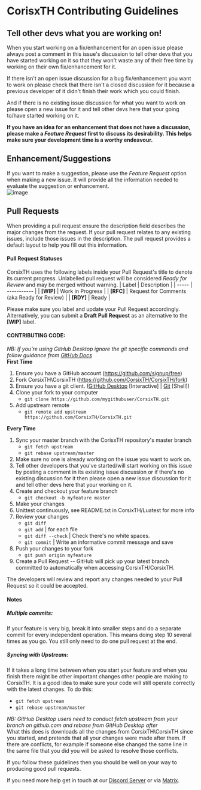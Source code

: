 # CorisxTH Contributing Guidelines #

## Tell other devs what you are working on! ##

When you start working on a fix/enhancement for an open issue please always
post a comment in this issue's discussion to tell other devs that you have
started working on it so that they won't waste any of their free time by
working on their own fix/enhancement for it.

If there isn't an open issue discussion for a bug fix/enhancement you want
to work on please check that there isn't a closed discussion for it because
a previous developer of it didn't finish their work which you could finish.

And if there is no existing issue discussion for what you want to work on
please open a new issue for it and tell other devs here that your going to/have started working on it.

**If you have an idea for an enhancement that does not have a discussion, please make a *Feature Request* first to discuss its desirability.  This helps make sure your development time is a worthy endeavour.**

## Enhancement/Suggestions ##

If you want to make a suggestion, please use the *Feature Request* option when making a new issue. It will provide all the information needed to evaluate the suggestion or enhancement.\
![image](https://user-images.githubusercontent.com/20030128/123638352-fc609400-d816-11eb-88ad-11030e041fc4.png)


## Pull Requests ##

When providing a pull request ensure the description field describes the major
changes from the request. If your pull request relates to any existing
issues, include those issues in the description. The pull request provides a default layout to help you fill out this information.

#### Pull Request Statuses ####

CorsixTH uses the following labels inside your Pull Request's title to denote its current progress. Unlabelled pull request will be considered *Ready for Review* and may be merged without warning.
| Label | Description |
| ----- | ----------- |
| **[WIP]** | Work in Progress |
| **[RFC]** | Request for Comments (aka Ready for Review) |
| **[RDY]** | Ready |

Please make sure you label and update your Pull Request accordingly. Alternatively, you can submit a **Draft Pull Request** as an alternative to the **[WIP]** label.


#### CONTRIBUTING CODE: ####

*NB: If you're using GitHub Desktop ignore the git specific commands and follow guidance from [GitHub Docs](https://docs.github.com/en/desktop/installing-and-configuring-github-desktop/overview/getting-started-with-github-desktop)*\
**First Time**
1. Ensure you have a GitHub account (https://github.com/signup/free)
2. Fork CorsixTH\CorsixTH (https://github.com/CorsixTH/CorsixTH/fork)
3. Ensure you have a git client.  ([GitHub Desktop](http://desktop.github.com) [Interactive] | [Git](https://git-scm.com/downloads) [Shell])
4. Clone your fork to your computer
	- ``git clone https://github.com/mygithubuser/CorsixTH.git``
5. Add upstream remote
	- ``git remote add upstream https://github.com/CorsixTH/CorsixTH.git``

**Every Time**
1. Sync your master branch with the CorisxTH repository's master branch
	- ``git fetch upstream``
	- ``git rebase upstream/master``
2. Make sure no one is already working on the issue you want to work on.
3. Tell other developers that you've started/will start working on this issue
by posting a comment in its existing issue discussion or if there's no existing
discussion for it then please open a new issue discussion for it and tell other
devs here that your working on it.
4. Create and checkout your feature branch
	- ``git checkout -b myfeature master``
5. Make your changes
6. Unittest continuously, see README.txt in CorsixTH/Luatest for more info
7. Review your changes
	- ``git diff``
	- ``git add`` | for each file
	- ``git diff --check`` | Check there's no white spaces.
	- ``git commit`` | Write an informative commit message and save
8. Push your changes to your fork
	- ``git push origin myfeature``
9. Create a Pull Request -- GitHub will pick up your latest branch committed to automatically when accessing CorsixTH/CorsixTH.

The developers will review and report any changes needed to your Pull Request so it could be accepted.

#### Notes ####
##### Multiple commits: #####
If your feature is very big, break it into smaller steps and do a separate commit
for every independent operation.  This means doing step 10 several times as you
go. You still only need to do one pull request at the end.

##### Syncing with Upstream: #####
If it takes a long time between when you start your feature and when you finish
there might be other important changes other people are making to CorsixTH.  It
is a good idea to make sure your code will still operate correctly with the
latest changes.  To do this:
- ``git fetch upstream``
- ``git rebase upstream/master``

*NB: GitHub Desktop users need to conduct fetch upstream from your branch on github.com and rebase from GitHub Desktop after*\
What this does is downloads all the changes from CorsixTH\CorsixTH since you
started, and pretends that all your changes were made after them.  If there are
conflicts, for example if someone else changed the same line in the same file
that you did you will be asked to resolve those conflicts.

If you follow these guidelines then you should be well on your way to producing
good pull requests.

If you need more help get in touch at our [Discord Server](https://discord.gg/Mxeztvh) or via [Matrix](https://matrix.to/#/#corsixth-general:matrix.org).
